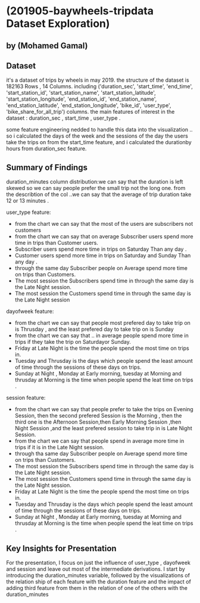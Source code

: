 # (201905-baywheels-tripdata Dataset Exploration)
## by (Mohamed Gamal)


## Dataset

it's a dataset of trips by wheels in may 2019. the structure of the dataset is 182163 Rows , 14 Columns.
including ('duration_sec', 'start_time', 'end_time', 'start_station_id',
       'start_station_name', 'start_station_latitude',
       'start_station_longitude', 'end_station_id', 'end_station_name',
       'end_station_latitude', 'end_station_longitude', 'bike_id', 'user_type',
       'bike_share_for_all_trip') columns.
 the main features of interest in the dataset : duration_sec , start_time , user_type .

 some feature engineering nedded to handle this data into the visualization ..
so i calculated the days of the week and the sessions of the day the users take the trips on from the start_time feature,
and i calculated the durationby hours from duration_sec feature.

## Summary of Findings

duration_minutes column distribution:we can say that the duration is left skewed so we can say people prefer the small trip not the long one. from the describtion of the col ..we can say that the average of trip duration take 12 or 13 minutes .

 user_type feature:
   - from the chart we can say that the most of the users are subscribers not customers
   - from the chart we can say that on average Subscriber users spend more time in trips than Customer users.
   - Subscriber users spend more time in trips on Saturday Than any day .
   - Customer users spend more time in trips on Saturday and Sunday Than any day .
   - through the same day Subscriber people on Average spend more time on trips than Customers.
   - The most session the Subscribers spend time in through the same day is the Late Night session.
   - The most session the Customers spend time in through the same day is the Late Night session

 dayofweek feature:
   - from the chart we can say that people most prefered day to take trip on is Thrusday ,
   and the least prefered day to take trip on is Sunday
   - from the chart we can say that .. in average people spend more time in trips if they take the trip on Saturdayor Sunday.
   - Friday at Late Night is the time the people spend the most time on trips in.
   - Tuesday and Thrusday is the days which people spend the least amount of time through the sessions of these days on trips.
   - Sunday at Night , Monday at Early morning, tuesday at Morning and thrusday at Morning is the time
   when people spend the leat time on trips .

 session feature:
  - from the chart we can say that people prefer to take the trips on Evening Session, then the second prefered Session is the Morning , then the third one is the Afternoon Session,then Early Morning Session ,then Night Session ,and the least prefered session to take trip in is Late Night Session.
  - from the chart we can say that people spend in average more time in trips if it is in the Late Night session.
  - through tha same day Subscriber people on Average spend more time on trips than Customers.
  - The most session the Subscribers spend time in through the same day is the Late Night session.
  - The most session the Customers spend time in through the same day is the Late Night session.
  - Friday at Late Night is the time the people spend the most time on trips in.
  - Tuesday and Thrusday is the days which people spend the least amount of time through the sessions of these days on trips.
  - Sunday at Night , Monday at Early morning, tuesday at Morning and thrusday 
   at Morning is the time when people spend the leat time on trips .


## Key Insights for Presentation

For the presentation, I focus on just the influence of user_type , dayofweek and session
and leave out most of the intermediate derivations. I start by introducing the
duration_minutes variable, followed by the visualizations of the relation ship of each
feature  with the duration feature and the impact of adding third feature from them 
in the relation of one of the others with the duration_minutes










